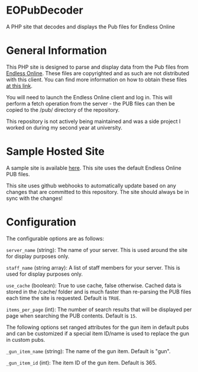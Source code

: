 # EOPubDecoder
A PHP site that decodes and displays the Pub files for Endless Online

# General Information

This PHP site is designed to parse and display data from the Pub files from [Endless Online](http://www.endless-online.com). These files are copyrighted and as such are not distributed with this client. You can find more information on how to obtain these files [at this link](https://github.com/ethanmoffat/EndlessClient#CopyrightedFiles). 

You will need to launch the Endless Online client and log in. This will perform a fetch operation from the server - the PUB files can then be copied to the /pub/ directory of the repository.

This repository is not actively being maintained and was a side project I worked on during my second year at university. 

# Sample Hosted Site

A sample site is available [here](http://ewmoffat.ddns.net:8080/EOPubDecoder). This site uses the default Endless Online PUB files.

This site uses github webhooks to automatically update based on any changes that are committed to this repository. The site should always be in sync with the changes!

# Configuration

The configurable options are as follows:

`server_name` (string): The name of your server. This is used around the site for display purposes only.

`staff_name` (string array): A list of staff members for your server. This is used for display purposes only.

`use_cache` (boolean): True to use cache, false otherwise. Cached data is stored in the /cache/ folder and is much faster than re-parsing the PUB files each time the site is requested. Default is `TRUE`.

`items_per_page` (int): The number of search results that will be displayed per page when searching the PUB contents. Default is `15`.

The following options set ranged attributes for the gun item in default pubs and can be customized if a special item ID/name is used to replace the gun in custom pubs.

`_gun_item_name` (string): The name of the gun item. Default is "gun".

`_gun_item_id` (int): The item ID of the gun item. Default is 365.
